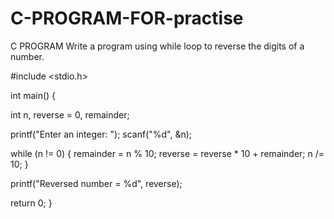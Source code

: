 # C-PROGRAM-FOR-practise
C PROGRAM 
 Write a program using while loop to reverse the digits of a number.
 
 #include <stdio.h>
 
int main() {

  int n, reverse = 0, remainder;

  printf("Enter an integer: ");
  scanf("%d", &n);

  while (n != 0) {
    remainder = n % 10;
    reverse = reverse * 10 + remainder;
    n /= 10;
  }

  printf("Reversed number = %d", reverse);

  return 0;
}
